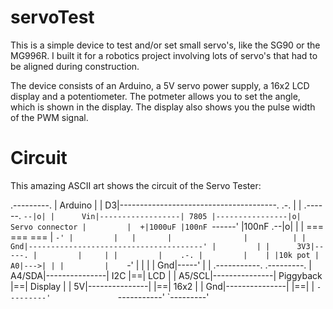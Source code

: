 servoTest
=========

This is a simple device to test and/or set small servo's, like the SG90
or the MG996R. I built it for a robotics project involving lots of
servo's that had to be aligned during construction.

The device consists of an Arduino, a 5V servo power supply, a 16x2 LCD
display and a potentiometer. The potmeter allows you to set the angle,
which is shown in the display. The display also shows you the pulse
width of the PWM signal.


Circuit
=======

This amazing ASCII art shows the circuit of the Servo Tester:

.---------.
| Arduino |
|       D3|---------------------------------------.  .-.
|         |                  .------.             `--|o|
|      Vin|------------------| 7805 |----------------|o| Servo connector
|         |  +|1000uF |100nF `------'  |100nF     .--|o|
|         |  ===     ===              ===         |  `-'
|         |   |       |                |          |
|      Gnd|---------------------------------------'
|         |
|      3V3|-----.
|         |     |
|         |    .-.
|         |    | |10k pot
|       A0|--->| |
|         |    `-'
|         |     |
|      Gnd|-----'
|         |               .-----------.  .---------.
|   A4/SDA|---------------| I2C       |==| LCD     |
|   A5/SCL|---------------| Piggyback |==| Display |
|       5V|---------------|           |==| 16x2    |
|      Gnd|---------------|           |==|         |
`---------'               `-----------'  `---------'

